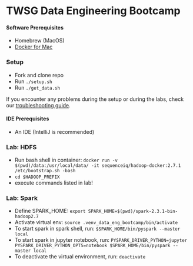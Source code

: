 # TWSG Data Engineering Bootcamp
#### Software Prerequisites
- Homebrew (MacOS)
- [Docker for Mac](https://docs.docker.com/v17.12/docker-for-mac/install/)

### Setup
- Fork and clone repo
- Run `./setup.sh`
- Run `./get_data.sh`

If you encounter any problems during the setup or during the labs, check our [troubleshooting guide](./troubleshooting-faq.md).

#### IDE Prerequisites
- An IDE (IntelliJ is recommended)

### Lab: HDFS
- Run bash shell in container: `docker run -v $(pwd)/data:/usr/local/data/ -it sequenceiq/hadoop-docker:2.7.1 /etc/bootstrap.sh -bash`
- `cd $HADOOP_PREFIX`
- execute commands listed in lab!

### Lab: Spark
- Define SPARK_HOME: `export SPARK_HOME=$(pwd)/spark-2.3.1-bin-hadoop2.7`
- Activate virtual env: `source .venv_data_eng_bootcamp/bin/activate`
- To start spark in spark shell, run: `$SPARK_HOME/bin/pyspark --master local`
- To start spark in jupyter notebook, run: `PYSPARK_DRIVER_PYTHON=jupyter PYSPARK_DRIVER_PYTHON_OPTS=notebook $SPARK_HOME/bin/pyspark --master local`
- To deactivate the virtual environment, run: `deactivate`
